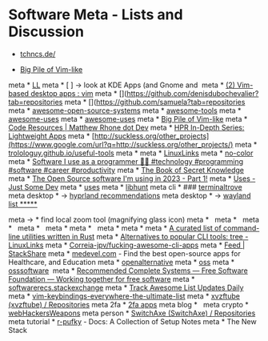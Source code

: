# Software Meta - Lists and Discussion
* [tchncs.de/](https://tchncs.de/)

* [Big Pile of Vim-like](https://vim.reversed.top/)

meta *  [LL](https://www.linuxlinks.com/)
meta * [ ]  → look at KDE Apps (and Gnome and [](https://www.xfce.org/projects)
meta * [(2) Vim-based desktop apps : vim](https://www.reddit.com/r/vim/comments/zacm9i/vimbased_desktop_apps/)
meta * [](https://github.com/denisdubochevalier?tab=repositories
meta * [](https://github.com/samuela?tab=repositories
meta * [awesome-open-source-systems](https://github.com/ishanvyas22/awesome-open-source-systems)
meta * [awesome-tools](https://github.com/kodsnack/awesome-tools)
meta * [awesome-uses](https://github.com/tvanantwerp/awesome-uses)
meta * [awesome-uses](https://github.com/wesbos/awesome-uses)
meta * [Big Pile of Vim-like](https://vim.reversed.top/)
meta * [Code Resources | Matthew Rhone dot Dev](https://matthewrhone.dev/resources/)
meta * [HPR In-Depth Series: Lightweight Apps](https://www.google.com/url?q=http://hackerpublicradio.org/series.php?id%3D11)
meta * [http://suckless.org/other_projects](https://www.google.com/url?q=http://suckless.org/other_projects/)
meta * [trolologuy.github.io/useful-tools](https://trolologuy.github.io/useful-tools/)
meta * [](https://www.youtube.com/@AwesomeOpenSource)
meta * [LinuxLinks](https://www.linuxlinks.com/)
meta * [no-color](https://no-color.org/)
meta * [Software I use as a programmer 👩‍💻 #technology #programming #software #career #productivity](https://youtube.com/shorts/TBXZNx4S8vk?feature%3Dshare)
meta * [The Book of Secret Knowledge](https://github.com/trimstray/the-book-of-secret-knowledge)
meta * [The Open Source software I'm using in 2023 - Part 1!](https://www.youtube.com/watch?v%3DoLrwk07zZ0Y)
meta * [Uses - Just Some Dev](https://www.iamdeveloper.com/pages/uses/)
meta * [uses](https://uses.tech/)
meta * [libhunt](https://www.libhunt.com/)
meta cli * ### [terminaltrove](https://terminaltrove.com/)
meta desktop * -> [hyprland recommendations](https://wiki.hyprland.org/Useful-Utilities/)
meta desktop * -> [wayland list *****](https://arewewaylandyet.com/)

meta -> * find local zoom tool (magnifying glass icon)
meta * [](https://alternativeto.net/software/anytype/?license%3Dopensource) 
meta * [](https://dev.to/anmolbaranwal/shortcut-to-find-open-source-projects-100x-faster-3lje) 
meta * [](https://dev.to/madza/19-github-repositories-every-developer-should-bookmark-13bd) 
meta * [](https://dev.to/opensauced/what-is-your-favorite-open-source-alternative-to-proprietary-software-fa2) 
meta * [](https://samwho.dev/numbers/)
meta * [](https://t3n.de/news/kostenfreie-open-source-alternativen-anwendungen-finden-1596126/) 
meta * [](https://til.simonwillison.net/python/stdlib-cli-tools)
meta * [](https://www.techradar.com/best/best-open-source-software)
meta * [A curated list of command-line utilities written in Rust](https://gist.github.com/sts10/daadbc2f403bdffad1b6d33aff016c0a)
meta * [Alternatives to popular CLI tools: tree - LinuxLinks](https://www.linuxlinks.com/alternatives-popular-cli-tools-tree/)
meta * [Correia-jpv/fucking-awesome-cli-apps](https://github.com/Correia-jpv/fucking-awesome-cli-apps)
meta * [Feed | StackShare](https://stackshare.io/feed)
meta * [medevel.com](https://medevel.com/) - Find the best open-source apps for Healthcare, and Education
meta * [openalternative](https://openalternative.co/)
meta * [oss](https://dev.to/opensauced/what-is-your-favorite-open-source-alternative-to-proprietary-software-fa2)
meta * [osssoftware](https://osssoftware.org/) 
meta * [Recommended Complete Systems — Free Software Foundation — Working together for free software](https://www.fsf.org/resources/hw/systems)
meta * [softwarerecs.stackexchange](https://softwarerecs.stackexchange.com/)
meta * [Track Awesome List Updates Daily](https://www.trackawesomelist.com/)
meta * [vim-keybindings-everywhere-the-ultimate-list](https://github.com/erikw/vim-keybindings-everywhere-the-ultimate-list)
meta * [xvzftube (xvzftube) / Repositories](https://github.com/xvzftube?tab%3Drepositories)
meta 2fa * [2fa apps](https://2fa.directory/de/)
meta blog * [](https://blog.osteele.com/2004/11/ides) 
meta crypto * [webHackersWeapons](https://github.com/hahwul/WebHackersWeapons)
meta person * [SwitchAxe (SwitchAxe) / Repositories](https://github.com/SwitchAxe?tab%3Drepositories)
meta tutorial * [r-pufky](https://r-pufky.github.io/docs/index.html) - Docs: A Collection of Setup Notes
meta * The New Stack
